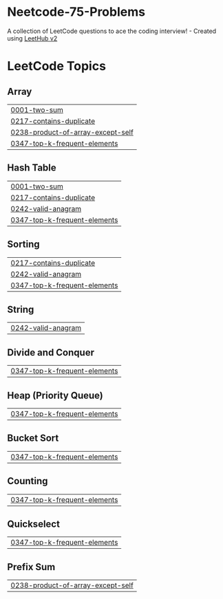 # Neetcode-75-Problems
A collection of LeetCode questions to ace the coding interview! - Created using [LeetHub v2](https://github.com/arunbhardwaj/LeetHub-2.0)

<!---LeetCode Topics Start-->
# LeetCode Topics
## Array
|  |
| ------- |
| [0001-two-sum](https://github.com/code-with-anonymous/Neetcode-75-Problems/tree/master/0001-two-sum) |
| [0217-contains-duplicate](https://github.com/code-with-anonymous/Neetcode-75-Problems/tree/master/0217-contains-duplicate) |
| [0238-product-of-array-except-self](https://github.com/code-with-anonymous/Neetcode-75-Problems/tree/master/0238-product-of-array-except-self) |
| [0347-top-k-frequent-elements](https://github.com/code-with-anonymous/Neetcode-75-Problems/tree/master/0347-top-k-frequent-elements) |
## Hash Table
|  |
| ------- |
| [0001-two-sum](https://github.com/code-with-anonymous/Neetcode-75-Problems/tree/master/0001-two-sum) |
| [0217-contains-duplicate](https://github.com/code-with-anonymous/Neetcode-75-Problems/tree/master/0217-contains-duplicate) |
| [0242-valid-anagram](https://github.com/code-with-anonymous/Neetcode-75-Problems/tree/master/0242-valid-anagram) |
| [0347-top-k-frequent-elements](https://github.com/code-with-anonymous/Neetcode-75-Problems/tree/master/0347-top-k-frequent-elements) |
## Sorting
|  |
| ------- |
| [0217-contains-duplicate](https://github.com/code-with-anonymous/Neetcode-75-Problems/tree/master/0217-contains-duplicate) |
| [0242-valid-anagram](https://github.com/code-with-anonymous/Neetcode-75-Problems/tree/master/0242-valid-anagram) |
| [0347-top-k-frequent-elements](https://github.com/code-with-anonymous/Neetcode-75-Problems/tree/master/0347-top-k-frequent-elements) |
## String
|  |
| ------- |
| [0242-valid-anagram](https://github.com/code-with-anonymous/Neetcode-75-Problems/tree/master/0242-valid-anagram) |
## Divide and Conquer
|  |
| ------- |
| [0347-top-k-frequent-elements](https://github.com/code-with-anonymous/Neetcode-75-Problems/tree/master/0347-top-k-frequent-elements) |
## Heap (Priority Queue)
|  |
| ------- |
| [0347-top-k-frequent-elements](https://github.com/code-with-anonymous/Neetcode-75-Problems/tree/master/0347-top-k-frequent-elements) |
## Bucket Sort
|  |
| ------- |
| [0347-top-k-frequent-elements](https://github.com/code-with-anonymous/Neetcode-75-Problems/tree/master/0347-top-k-frequent-elements) |
## Counting
|  |
| ------- |
| [0347-top-k-frequent-elements](https://github.com/code-with-anonymous/Neetcode-75-Problems/tree/master/0347-top-k-frequent-elements) |
## Quickselect
|  |
| ------- |
| [0347-top-k-frequent-elements](https://github.com/code-with-anonymous/Neetcode-75-Problems/tree/master/0347-top-k-frequent-elements) |
## Prefix Sum
|  |
| ------- |
| [0238-product-of-array-except-self](https://github.com/code-with-anonymous/Neetcode-75-Problems/tree/master/0238-product-of-array-except-self) |
<!---LeetCode Topics End-->